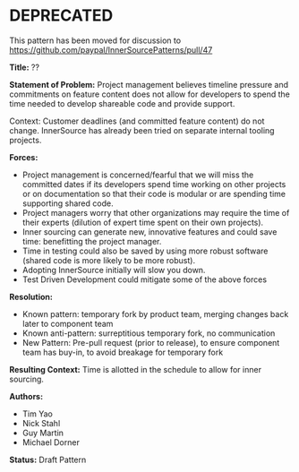 # DEPRECATED
This pattern has been moved for discussion to  
https://github.com/paypal/InnerSourcePatterns/pull/47


**Title:** ??  

**Statement of Problem:**  Project management believes timeline pressure and commitments on feature content does not allow for developers to spend the time needed to develop shareable code and provide support.

Context: Customer deadlines (and committed feature content) do not change. InnerSource has already been tried on separate internal tooling projects.  

**Forces:**
- Project management is concerned/fearful that we will miss the committed dates if its developers spend time working on other projects or on documentation so that their code is modular or are spending time supporting shared code.
- Project managers worry that other organizations may require the time of their experts (dilution of expert time spent on their own projects).
- Inner sourcing can generate new, innovative features and could save time: benefitting the project manager. 
- Time in testing could also be saved by using more robust software (shared code is more likely to be more robust).
- Adopting InnerSource initially will slow you down.
- Test Driven Development could mitigate some of the above forces


**Resolution:** 
- Known pattern: temporary fork by product team, merging changes back later to component team
- Known anti-pattern: surreptitious temporary fork, no communication
- New Pattern: Pre-pull request (prior to release), to ensure component team has buy-in, to avoid breakage for temporary fork



**Resulting Context:** Time is allotted in the schedule to allow for inner sourcing.  

**Authors:**  
- Tim Yao
- Nick Stahl
- Guy Martin
- Michael Dorner

**Status:** Draft Pattern